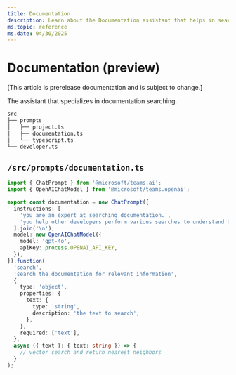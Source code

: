 ```yaml
---
title: Documentation
description: Learn about the Documentation assistant that helps in searching documentation.
ms.topic: reference
ms.date: 04/30/2025
---
```


# Documentation (preview)

[This article is prerelease documentation and is subject to change.]

The assistant that specializes in documentation searching.

```bash
src
├── prompts
│   ├── project.ts
│   ├── documentation.ts
│   └── typescript.ts
└── developer.ts
```

## `/src/prompts/documentation.ts`

```typescript
import { ChatPrompt } from '@microsoft/teams.ai';
import { OpenAIChatModel } from '@microsoft/teams.openai';

export const documentation = new ChatPrompt({
  instructions: [
    'you are an expert at searching documentation.',
    'you help other developers perform various searches to understand how to use internal packages.',
  ].join('\n'),
  model: new OpenAIChatModel({
    model: 'gpt-4o',
    apiKey: process.OPENAI_API_KEY,
  }),
}).function(
  'search',
  'search the documentation for relevant information',
  {
    type: 'object',
    properties: {
      text: {
        type: 'string',
        description: 'the text to search',
      },
    },
    required: ['text'],
  },
  async ({ text }: { text: string }) => {
    // vector search and return nearest neighbors
  }
);
```